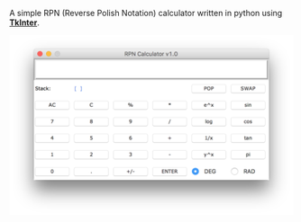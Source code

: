 A simple RPN (Reverse Polish Notation) calculator written in python using **[TkInter](https://wiki.python.org/moin/TkInter)**.

![alt text](https://github.com/lucasbflopes/rpn-calculator/blob/master/screenshot.png)
